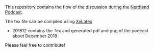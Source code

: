This repository contains the flow of the discussion during the [Nerdland Podcast](https://www.lievenscheire.be/podcast/).

The tex file can be compiled using [XeLatex](https://www.overleaf.com/learn/latex/XeLaTeX)

* 201812 contains the Tex and generated pdf and png of the podcast about December 2018

Please feel free to contribute!
